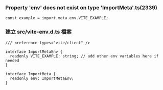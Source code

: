 

### Property 'env' does not exist on type 'ImportMeta'.ts(2339)

```
const example = import.meta.env.VITE_EXAMPLE;
```

### 建立 src/vite-env.d.ts 檔案

```
/// <reference types="vite/client" />

interface ImportMetaEnv {
  readonly VITE_EXAMPLE: string; // add other env variables here if needed
}

interface ImportMeta {
  readonly env: ImportMetaEnv;
}

```


